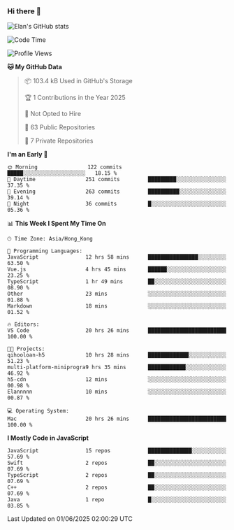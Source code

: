 ### Hi there 👋

![Elan's GitHub stats](https://github-readme-stats.vercel.app/api?username=elaninhust&rank_icon=github)

<!--START_SECTION:waka-->
![Code Time](http://img.shields.io/badge/Code%20Time-784%20hrs%2052%20mins-blue)

![Profile Views](http://img.shields.io/badge/Profile%20Views-0-blue)

**🐱 My GitHub Data** 

> 📦 103.4 kB Used in GitHub's Storage 
 > 
> 🏆 1 Contributions in the Year 2025
 > 
> 🚫 Not Opted to Hire
 > 
> 📜 63 Public Repositories 
 > 
> 🔑 7 Private Repositories 
 > 
**I'm an Early 🐤** 

```text
🌞 Morning                122 commits         █████░░░░░░░░░░░░░░░░░░░░   18.15 % 
🌆 Daytime                251 commits         █████████░░░░░░░░░░░░░░░░   37.35 % 
🌃 Evening                263 commits         ██████████░░░░░░░░░░░░░░░   39.14 % 
🌙 Night                  36 commits          █░░░░░░░░░░░░░░░░░░░░░░░░   05.36 % 
```


📊 **This Week I Spent My Time On** 

```text
🕑︎ Time Zone: Asia/Hong_Kong

💬 Programming Languages: 
JavaScript               12 hrs 58 mins      ████████████████░░░░░░░░░   63.50 % 
Vue.js                   4 hrs 45 mins       ██████░░░░░░░░░░░░░░░░░░░   23.25 % 
TypeScript               1 hr 49 mins        ██░░░░░░░░░░░░░░░░░░░░░░░   08.90 % 
Other                    23 mins             ░░░░░░░░░░░░░░░░░░░░░░░░░   01.88 % 
Markdown                 18 mins             ░░░░░░░░░░░░░░░░░░░░░░░░░   01.52 % 

🔥 Editors: 
VS Code                  20 hrs 26 mins      █████████████████████████   100.00 % 

🐱‍💻 Projects: 
qihooloan-h5             10 hrs 28 mins      █████████████░░░░░░░░░░░░   51.23 % 
multi-platform-miniprogra9 hrs 35 mins       ████████████░░░░░░░░░░░░░   46.92 % 
h5-cdn                   12 mins             ░░░░░░░░░░░░░░░░░░░░░░░░░   00.98 % 
Elannnnn                 10 mins             ░░░░░░░░░░░░░░░░░░░░░░░░░   00.87 % 

💻 Operating System: 
Mac                      20 hrs 26 mins      █████████████████████████   100.00 % 
```

**I Mostly Code in JavaScript** 

```text
JavaScript               15 repos            ██████████████░░░░░░░░░░░   57.69 % 
Swift                    2 repos             ██░░░░░░░░░░░░░░░░░░░░░░░   07.69 % 
TypeScript               2 repos             ██░░░░░░░░░░░░░░░░░░░░░░░   07.69 % 
C++                      2 repos             ██░░░░░░░░░░░░░░░░░░░░░░░   07.69 % 
Java                     1 repo              █░░░░░░░░░░░░░░░░░░░░░░░░   03.85 % 
```




 Last Updated on 01/06/2025 02:00:29 UTC
<!--END_SECTION:waka-->

